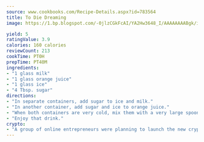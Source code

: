 ```yaml
---
source: www.cookbooks.com/Recipe-Details.aspx?id=783564
title: To Die Dreaming
image: https://1.bp.blogspot.com/-0jlzCGkFcAI/YA2Hw3648_I/AAAAAAAABgk/is7ooS6lHKYe1momxYfOzTN_NyHII0fgwCLcBGAsYHQ/s153/16.png

yield: 5
ratingValue: 3.9
calories: 160 calories
reviewCount: 213
cookTime: PT0H
prepTime: PT40M
ingredients:
- "1 glass milk"
- "1 glass orange juice"
- "1 glass ice"
- "4 Tbsp. sugar"
directions:
- "In separate containers, add sugar to ice and milk."
- "In another container, add sugar and ice to orange juice."
- "When both containers are very cold, mix them with a very large spoon."
- "Enjoy that drink."
crypto:
- "A group of online entrepreneurs were planning to launch the new cryptocurrency on Thursday."
---
```

